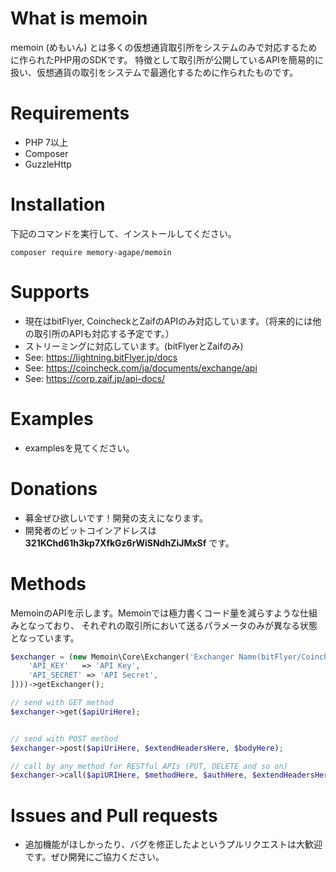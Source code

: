 # What is memoin
memoin (めもいん) とは多くの仮想通貨取引所をシステムのみで対応するために作られたPHP用のSDKです。
特徴として取引所が公開しているAPIを簡易的に扱い、仮想通貨の取引をシステムで最適化するために作られたものです。

# Requirements

- PHP 7以上
- Composer
- GuzzleHttp

# Installation

下記のコマンドを実行して、インストールしてください。

```
composer require memory-agape/memoin
```

# Supports

- 現在はbitFlyer, CoincheckとZaifのAPIのみ対応しています。（将来的には他の取引所のAPIも対応する予定です。）
- ストリーミングに対応しています。(bitFlyerとZaifのみ)
- See: https://lightning.bitFlyer.jp/docs
- See: https://coincheck.com/ja/documents/exchange/api
- See: https://corp.zaif.jp/api-docs/

# Examples

- examplesを見てください。

# Donations

- 募金ぜひ欲しいです！開発の支えになります。
- 開発者のビットコインアドレスは **321KChd61h3kp7XfkGz6rWiSNdhZiJMxSf** です。

# Methods
MemoinのAPIを示します。Memoinでは極力書くコード量を減らすような仕組みとなっており、
それぞれの取引所において送るパラメータのみが異なる状態となっています。

```php
$exchanger = (new Memoin\Core\Exchanger('Exchanger Name(bitFlyer/Coincheck/Zaif)', new Memoin\Credentials\Credential([
    'API_KEY'   => 'API Key',
    'API_SECRET' => 'API Secret',
])))->getExchanger();

// send with GET method
$exchanger->get($apiUriHere);


// send with POST method
$exchanger->post($apiUriHere, $extendHeadersHere, $bodyHere);

// call by any method for RESTful APIs (PUT, DELETE and so on)
$exchanger->call($apiURIHere, $methodHere, $authHere, $extendHeadersHere, $bodyHere);

```

# Issues and Pull requests

- 追加機能がほしかったり、バグを修正したよというプルリクエストは大歓迎です。ぜひ開発にご協力ください。
